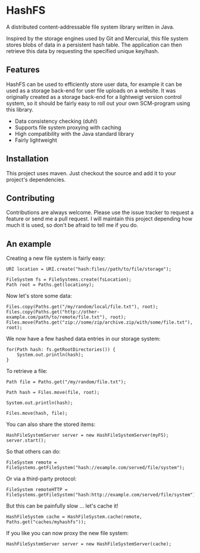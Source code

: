 HashFS
======

A distributed content-addressable file system library written in Java.

Inspired by the storage engines used by Git and Mercurial, this file system
stores blobs of data in a persistent hash table. The application can then retrieve this
data by requesting the specified unique key/hash.

## Features

HashFS can be used to efficiently store user data, for example it can be used as a storage back-end for user file uploads on a website. It was originally created as a storage back-end for a lightweigt version control system, so it should be fairly easy to roll out your own SCM-program using this library.

 - Data consistency checking (duh!)
 - Supports file system proxying with caching
 - High compatibility with the Java standard library
 - Fairly lightweight

## Installation

This project uses maven. Just checkout the source and add it to your project's dependencies.

## Contributing

Contributions are always welcome. Please use the issue tracker to request a feature or send me a pull request. I will maintain this project depending how much it is used, so don't be afraid to tell me if you do.


## An example

Creating a new file system is fairly easy:

    URI location = URI.create("hash:files//path/to/file/storage");
    
    FileSystem fs = FileSystems.create(fsLocation);
    Path root = Paths.get(locationy);
    
Now let's store some data:
    
    Files.copy(Paths.get("/my/random/local/file.txt"), root);
    Files.copy(Paths.get("http://other-example.com/path/to/remote/file.txt"), root);
    Files.move(Paths.get("zip://some/zip/archive.zip/with/some/file.txt"), root);

We now have a few hashed data entries in our storage system:

    for(Path hash: fs.getRootDirectories()) {
    	System.out.println(hash);
    }
    
To retrieve a file:

    Path file = Paths.get("/my/random/file.txt");
	
    Path hash = Files.move(file, root);
	
    System.out.println(hash);
	
    Files.move(hash, file);
    
You can also share the stored items:

    HashFileSystemServer server = new HashFileSystemServer(myFS);
    server.start();
    
So that others can do:
    
    FileSystem remote = FileSystems.getFileSystem("hash://example.com/served/file/system");

Or via a third-party protocol:

    FileSystem remoteHTTP = FileSystems.getFileSystem("hash:http://example.com/served/file/system");
    
But this can be painfully slow ... let's cache it!

    HashFileSystem cache = HashFileSystem.cache(remote, Paths.get("caches/myhashfs"));
    
If you like you can now proxy the new file system:
    
    HashFileSystemServer server = new HashFileSystemServer(cache);
